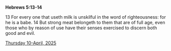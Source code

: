 **Hebrews 5:13-14**

13 For every one that useth milk is unskilful in the word of righteousness: for he is a babe. 14 But strong meat belongeth to them that are of full age, even those who by reason of use have their senses exercised to discern both good and evil. 

[Thursday 10-April, 2025](https://getbible.net/kjv/Hebrews/5/13-14)
